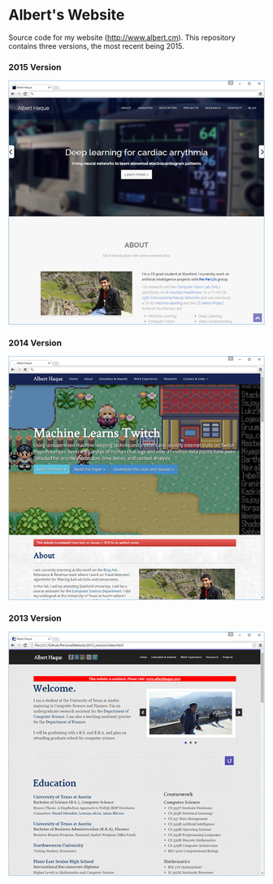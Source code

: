 Albert's Website
=========

Source code for my website (http://www.albert.cm). This repository contains three versions, the most recent being 2015.

### 2015 Version
![2015 version](screenshots/2015.png)

### 2014 Version

![2014 version](screenshots/2014.png)

### 2013 Version

![2013 version](screenshots/2013.png)
